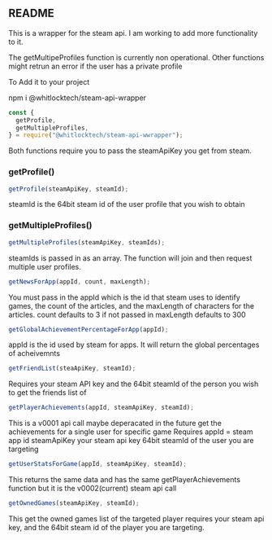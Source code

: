 ## README

This is a wrapper for the steam api. I am working to add more functionality to it.

The getMultipeProfiles function is currently non operational. Other functions might retrun an error if the user has a private profile

To Add it to your project

npm i @whitlocktech/steam-api-wrapper

```javascript
const {
  getProfile,
  getMultipleProfiles,
} = require("@whitlocktech/steam-api-wwrapper");
```

Both functions require you to pass the steamApiKey you get from steam.

### getProfile()

```javascript
getProfile(steamApiKey, steamId);
```

steamId is the 64bit steam id of the user profile that you wish to obtain

### getMultipleProfiles()

```javascript
getMultipleProfiles(steamApiKey, steamIds);
```

steamIds is passed in as an array. The function will join and then request multiple user profiles.

```javascript
getNewsForApp(appId, count, maxLength);
```

You must pass in the appId which is the id that steam uses to identify games, the count of the articles, and the maxLength of characters for the articles.
count defaults to 3 if not passed in
maxLength defaults to 300

```javascript
getGlobalAchievementPercentageForApp(appId);
```

appId is the id used by steam for apps. It will return the global percentages of
acheivemnts

```javascript
getFriendList(steaApiKey, steamId);
```

Requires your steam API key and the 64bit steamId of the person you wish to get the friends list of

```javascript
getPlayerAchievements(appId, steamApiKey, steamId);
```

This is a v0001 api call maybe deperacated in the future
get the achievements for a single user for specific game
Requires appId = steam app id
steamApiKey your steam api key
64bit steamId of the user you are targeting

```javascript
getUserStatsForGame(appId, steamApiKey, steamId);
```

This returns the same data and has the same getPlayerAchievements function but it is the v0002(current) steam api call

```javascript
getOwnedGames(steamApiKey, steamId);
```

This get the owned games list of the targeted player
requires your steam api key, and the 64bit steam id of the player you are targeting.
